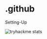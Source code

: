 # .github
Setting-Up


![tryhackme stats](https://raw.githubusercontent.com/H4K3R9S/H4K3R9S/master/assets/thm_propic.png)
